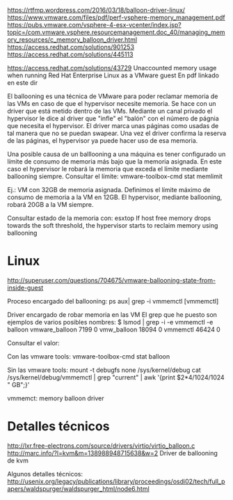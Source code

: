 https://rtfmp.wordpress.com/2016/03/18/balloon-driver-linux/
https://www.vmware.com/files/pdf/perf-vsphere-memory_management.pdf
https://pubs.vmware.com/vsphere-4-esx-vcenter/index.jsp?topic=/com.vmware.vsphere.resourcemanagement.doc_40/managing_memory_resources/c_memory_balloon_driver.html
https://access.redhat.com/solutions/901253
https://access.redhat.com/solutions/445113

https://access.redhat.com/solutions/43729
Unaccounted memory usage when running Red Hat Enterprise Linux as a VMware guest
En pdf linkado en este dir


El ballooning es una técnica de VMware para poder reclamar memoria de las VMs en caso de que el hypervisor necesite memoria.
Se hace con un driver que está metido dentro de las VMs. Mediante un canal privado el hypervisor le dice al driver que "infle" el "balón" con el número de págnia que necesita el hypervisor.
El driver marca unas páginas como usadas de tal manera que no se puedan swapear.
Una vez el driver confirma la reserva de las páginas, el hypervisor ya puede hacer uso de esa memoria.

Una posible causa de un balllooning a una máquina es tener configurado un límite de consumo de memoria más bajo que la memoria asignada.
En este caso el hypervisor le robará la memoria que exceda el límite mediante ballooning siempre.
Consultar el límite: vmware-toolbox-cmd stat memlimit

Ej.:
VM con 32GB de memoria asignada.
Definimos el límite máximo de consumo de memoria a la VM en 12GB.
El hypervisor, mediante ballooning, robará 20GB a la VM siempre.


Consultar estado de la memoria con: esxtop
If host free memory drops towards the soft threshold, the hypervisor starts to reclaim memory using ballooning


# Linux
http://superuser.com/questions/704675/vmware-ballooning-state-from-inside-guest

Proceso encargado del ballooning:
ps aux| grep -i vmmemctl
[vmmemctl]


Driver encargado de robar memoria en las VM
El grep que he puesto son ejemplos de varios posibles nombres:
$ lsmod | grep -i -e vmmemctl -e balloon
vmware_balloon          7199  0
vmw_balloon            18094  0
vmmemctl               46424  0


Consultar el valor:

Con las vmware tools:
vmware-toolbox-cmd stat balloon

Sin las vmware tools:
mount -t debugfs none /sys/kernel/debug
cat /sys/kernel/debug/vmmemctl | grep "current" | awk '{print $2*4/1024/1024 " GB";}'


vmmemct: memory balloon driver

# Detalles técnicos
http://lxr.free-electrons.com/source/drivers/virtio/virtio_balloon.c
http://marc.info/?l=kvm&m=138988948715638&w=2
Driver de ballooning de kvm


Algunos detalles técnicos: http://usenix.org/legacy/publications/library/proceedings/osdi02/tech/full_papers/waldspurger/waldspurger_html/node6.html
